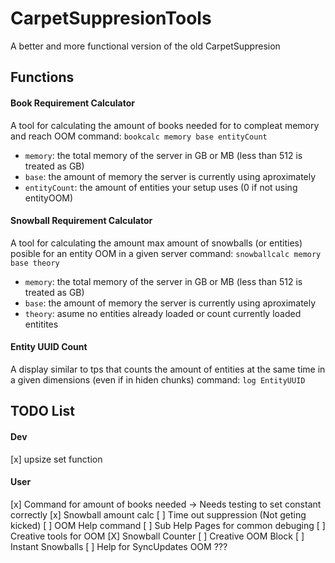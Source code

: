 # CarpetSuppresionTools
A better and more functional version of the old CarpetSuppresion

## Functions
#### Book Requirement Calculator
A tool for calculating the amount of books needed for to compleat memory and reach OOM
command: `bookcalc memory base entityCount`
- `memory`: the total memory of the server in GB or MB (less than 512 is treated as GB)
- `base`: the amount of memory the server is currently using aproximately
- `entityCount`: the amount of entities your setup uses (0 if not using entityOOM)

#### Snowball Requirement Calculator
A tool for calculating the amount max amount of snowballs (or entities) posible for an entity OOM in a given server
command: `snowballcalc memory base theory`
- `memory`: the total memory of the server in GB or MB (less than 512 is treated as GB)
- `base`: the amount of memory the server is currently using aproximately
- `theory`: asume no entities already loaded or count currently loaded entitites

#### Entity UUID Count
A display similar to tps that counts the amount of entities at the same time in a given dimensions (even if in hiden chunks)
command: `log EntityUUID`

## TODO List
#### Dev
[x] upsize set function

#### User
[x] Command for amount of books needed -> Needs testing to set constant correctly
[x] Snowball amount calc
[ ] Time out suppression (Not geting kicked)
[ ] OOM Help command 
    [ ] Sub Help Pages for common debuging
[ ] Creative tools for OOM
    [X] Snowball Counter
    [ ] Creative OOM Block
    [ ] Instant Snowballs
[ ] Help for SyncUpdates OOM ???
